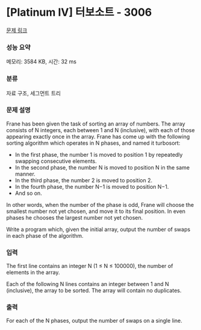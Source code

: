 # [Platinum IV] 터보소트 - 3006 

[문제 링크](https://www.acmicpc.net/problem/3006) 

### 성능 요약

메모리: 3584 KB, 시간: 32 ms

### 분류

자료 구조, 세그먼트 트리

### 문제 설명

<p>Frane has been given the task of sorting an array of numbers. The array consists of N integers, each between 1 and N (inclusive), with each of those appearing exactly once in the array. Frane has come up with the following sorting algorithm which operates in N phases, and named it turbosort: </p>

<ul>
	<li>In the first phase, the number 1 is moved to position 1 by repeatedly swapping consecutive elements. </li>
	<li>In the second phase, the number N is moved to position N in the same manner. </li>
	<li>In the third phase, the number 2 is moved to position 2. </li>
	<li>In the fourth phase, the number N−1 is moved to position N−1. </li>
	<li>And so on. </li>
</ul>

<p>In other words, when the number of the phase is odd, Frane will choose the smallest number not yet chosen, and move it to its final position. In even phases he chooses the largest number not yet chosen. </p>

<p>Write a program which, given the initial array, output the number of swaps in each phase of the algorithm. </p>

### 입력 

 <p>The first line contains an integer N (1 ≤ N ≤ 100000), the number of elements in the array. </p>

<p>Each of the following N lines contains an integer between 1 and N (inclusive), the array to be sorted. The array will contain no duplicates. </p>

### 출력 

 <p>For each of the N phases, output the number of swaps on a single line. </p>

<p> </p>

